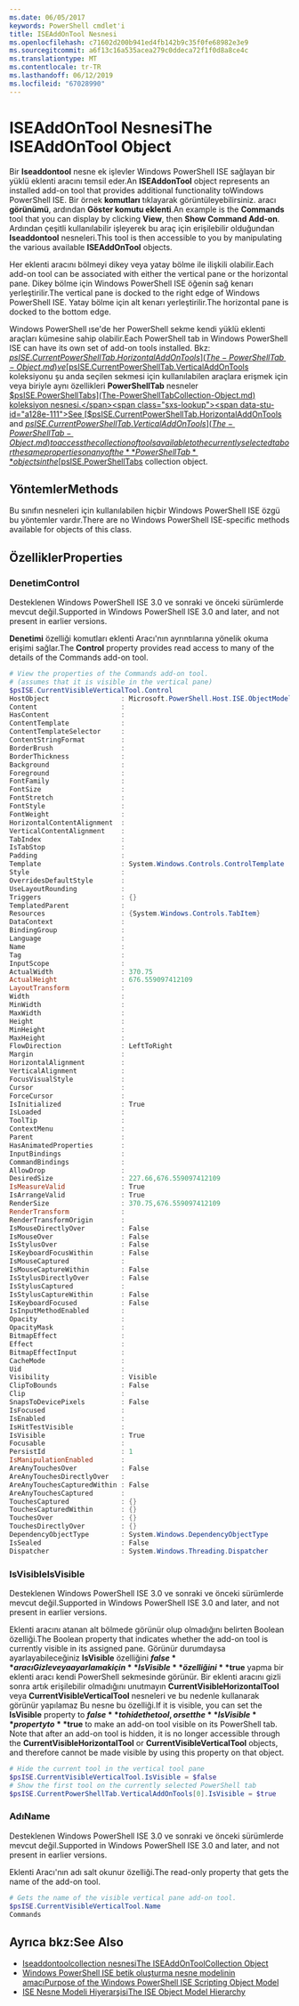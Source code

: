 ```yaml
---
ms.date: 06/05/2017
keywords: PowerShell cmdlet'i
title: ISEAddOnTool Nesnesi
ms.openlocfilehash: c71602d200b941ed4fb142b9c35f0fe68982e3e9
ms.sourcegitcommit: a6f13c16a535acea279c0ddeca72f1f0d8a8ce4c
ms.translationtype: MT
ms.contentlocale: tr-TR
ms.lasthandoff: 06/12/2019
ms.locfileid: "67028990"
---
```

# <a name="the-iseaddontool-object"></a><span data-ttu-id="a128e-103">ISEAddOnTool Nesnesi</span><span class="sxs-lookup"><span data-stu-id="a128e-103">The ISEAddOnTool Object</span></span>

<span data-ttu-id="a128e-104">Bir **Iseaddontool** nesne ek işlevler Windows PowerShell ISE sağlayan bir yüklü eklenti aracını temsil eder.</span><span class="sxs-lookup"><span data-stu-id="a128e-104">An **ISEAddonTool** object represents an installed add-on tool that provides additional functionality toWindows PowerShell ISE.</span></span> <span data-ttu-id="a128e-105">Bir örnek **komutları** tıklayarak görüntüleyebilirsiniz. aracı **görünümü**, ardından **Göster komutu eklenti**.</span><span class="sxs-lookup"><span data-stu-id="a128e-105">An example is the **Commands** tool that you can display by clicking **View**, then **Show Command Add-on**.</span></span> <span data-ttu-id="a128e-106">Ardından çeşitli kullanılabilir işleyerek bu araç için erişilebilir olduğundan **Iseaddontool** nesneleri.</span><span class="sxs-lookup"><span data-stu-id="a128e-106">This tool is then accessible to you by manipulating the various available **ISEAddOnTool** objects.</span></span>

<span data-ttu-id="a128e-107">Her eklenti aracını bölmeyi dikey veya yatay bölme ile ilişkili olabilir.</span><span class="sxs-lookup"><span data-stu-id="a128e-107">Each add-on tool can be associated with either the vertical pane or the horizontal pane.</span></span> <span data-ttu-id="a128e-108">Dikey bölme için Windows PowerShell ISE öğenin sağ kenarı yerleştirilir.</span><span class="sxs-lookup"><span data-stu-id="a128e-108">The vertical pane is docked to the right edge of Windows PowerShell ISE.</span></span> <span data-ttu-id="a128e-109">Yatay bölme için alt kenarı yerleştirilir.</span><span class="sxs-lookup"><span data-stu-id="a128e-109">The horizontal pane is docked to the bottom edge.</span></span>

<span data-ttu-id="a128e-110">Windows PowerShell ıse'de her PowerShell sekme kendi yüklü eklenti araçları kümesine sahip olabilir.</span><span class="sxs-lookup"><span data-stu-id="a128e-110">Each PowerShell tab in Windows PowerShell ISE can have its own set of add-on tools installed.</span></span> <span data-ttu-id="a128e-111">Bkz: [$psISE.CurrentPowerShellTab.HorizontalAddOnTools](The-PowerShellTab-Object.md) ve [$psISE.CurrentPowerShellTab.VerticalAddOnTools](The-PowerShellTab-Object.md) koleksiyonu şu anda seçilen sekmesi için kullanılabilen araçlara erişmek için veya biriyle aynı özellikleri **PowerShellTab** nesneler [$psISE.PowerShellTabs](The-PowerShellTabCollection-Object.md) koleksiyon nesnesi.</span><span class="sxs-lookup"><span data-stu-id="a128e-111">See [$psISE.CurrentPowerShellTab.HorizontalAddOnTools](The-PowerShellTab-Object.md) and [$psISE.CurrentPowerShellTab.VerticalAddOnTools](The-PowerShellTab-Object.md) to access the collection of tools available to the currently selected tab or the same properties on any of the **PowerShellTab** objects in the [$psISE.PowerShellTabs](The-PowerShellTabCollection-Object.md) collection object.</span></span>

## <a name="methods"></a><span data-ttu-id="a128e-112">Yöntemler</span><span class="sxs-lookup"><span data-stu-id="a128e-112">Methods</span></span>

<span data-ttu-id="a128e-113">Bu sınıfın nesneleri için kullanılabilen hiçbir Windows PowerShell ISE özgü bu yöntemler vardır.</span><span class="sxs-lookup"><span data-stu-id="a128e-113">There are no Windows PowerShell ISE-specific methods available for objects of this class.</span></span>

## <a name="properties"></a><span data-ttu-id="a128e-114">Özellikler</span><span class="sxs-lookup"><span data-stu-id="a128e-114">Properties</span></span>

### <a name="control"></a><span data-ttu-id="a128e-115">Denetim</span><span class="sxs-lookup"><span data-stu-id="a128e-115">Control</span></span>

<span data-ttu-id="a128e-116">Desteklenen Windows PowerShell ISE 3.0 ve sonraki ve önceki sürümlerde mevcut değil.</span><span class="sxs-lookup"><span data-stu-id="a128e-116">Supported in Windows PowerShell ISE 3.0 and later, and not present in earlier versions.</span></span>

<span data-ttu-id="a128e-117">**Denetimi** özelliği komutları eklenti Aracı'nın ayrıntılarına yönelik okuma erişimi sağlar.</span><span class="sxs-lookup"><span data-stu-id="a128e-117">The **Control** property provides read access to many of the details of the Commands add-on tool.</span></span>

```powershell
# View the properties of the Commands add-on tool.
# (assumes that it is visible in the vertical pane)
$psISE.CurrentVisibleVerticalTool.Control
HostObject                  : Microsoft.PowerShell.Host.ISE.ObjectModelRoot
Content                     :
HasContent                  :
ContentTemplate             :
ContentTemplateSelector     :
ContentStringFormat         :
BorderBrush                 :
BorderThickness             :
Background                  :
Foreground                  :
FontFamily                  :
FontSize                    :
FontStretch                 :
FontStyle                   :
FontWeight                  :
HorizontalContentAlignment  :
VerticalContentAlignment    :
TabIndex                    :
IsTabStop                   :
Padding                     :
Template                    : System.Windows.Controls.ControlTemplate
Style                       :
OverridesDefaultStyle       :
UseLayoutRounding           :
Triggers                    : {}
TemplatedParent             :
Resources                   : {System.Windows.Controls.TabItem}
DataContext                 :
BindingGroup                :
Language                    :
Name                        :
Tag                         :
InputScope                  :
ActualWidth                 : 370.75
ActualHeight                : 676.559097412109
LayoutTransform             :
Width                       :
MinWidth                    :
MaxWidth                    :
Height                      :
MinHeight                   :
MaxHeight                   :
FlowDirection               : LeftToRight
Margin                      :
HorizontalAlignment         :
VerticalAlignment           :
FocusVisualStyle            :
Cursor                      :
ForceCursor                 :
IsInitialized               : True
IsLoaded                    :
ToolTip                     :
ContextMenu                 :
Parent                      :
HasAnimatedProperties       :
InputBindings               :
CommandBindings             :
AllowDrop                   :
DesiredSize                 : 227.66,676.559097412109
IsMeasureValid              : True
IsArrangeValid              : True
RenderSize                  : 370.75,676.559097412109
RenderTransform             :
RenderTransformOrigin       :
IsMouseDirectlyOver         : False
IsMouseOver                 : False
IsStylusOver                : False
IsKeyboardFocusWithin       : False
IsMouseCaptured             :
IsMouseCaptureWithin        : False
IsStylusDirectlyOver        : False
IsStylusCaptured            :
IsStylusCaptureWithin       : False
IsKeyboardFocused           : False
IsInputMethodEnabled        :
Opacity                     :
OpacityMask                 :
BitmapEffect                :
Effect                      :
BitmapEffectInput           :
CacheMode                   :
Uid                         :
Visibility                  : Visible
ClipToBounds                : False
Clip                        :
SnapsToDevicePixels         : False
IsFocused                   :
IsEnabled                   :
IsHitTestVisible            :
IsVisible                   : True
Focusable                   :
PersistId                   : 1
IsManipulationEnabled       :
AreAnyTouchesOver           : False
AreAnyTouchesDirectlyOver   :
AreAnyTouchesCapturedWithin : False
AreAnyTouchesCaptured       :
TouchesCaptured             : {}
TouchesCapturedWithin       : {}
TouchesOver                 : {}
TouchesDirectlyOver         : {}
DependencyObjectType        : System.Windows.DependencyObjectType
IsSealed                    : False
Dispatcher                  : System.Windows.Threading.Dispatcher
```

### <a name="isvisible"></a><span data-ttu-id="a128e-118">IsVisible</span><span class="sxs-lookup"><span data-stu-id="a128e-118">IsVisible</span></span>

<span data-ttu-id="a128e-119">Desteklenen Windows PowerShell ISE 3.0 ve sonraki ve önceki sürümlerde mevcut değil.</span><span class="sxs-lookup"><span data-stu-id="a128e-119">Supported in Windows PowerShell ISE 3.0 and later, and not present in earlier versions.</span></span>

<span data-ttu-id="a128e-120">Eklenti aracını atanan alt bölmede görünür olup olmadığını belirten Boolean özelliği.</span><span class="sxs-lookup"><span data-stu-id="a128e-120">The Boolean property that indicates whether the add-on tool is currently visible in its assigned pane.</span></span> <span data-ttu-id="a128e-121">Görünür durumdaysa ayarlayabileceğiniz **IsVisible** özelliğini **$false** aracı Gizle veya ayarlamak için **IsVisible** özelliğini **$true** yapma bir eklenti aracı kendi PowerShell sekmesinde görünür. Bir eklenti aracını gizli sonra artık erişilebilir olmadığını unutmayın **CurrentVisibleHorizontalTool** veya **CurrentVisibleVerticalTool** nesneleri ve bu nedenle kullanarak görünür yapılamaz Bu nesne bu özelliği.</span><span class="sxs-lookup"><span data-stu-id="a128e-121">If it is visible, you can set the **IsVisible** property to **$false** to hide the tool, or set the **IsVisible** property to **$true** to make an add-on tool visible on its PowerShell tab. Note that after an add-on tool is hidden, it is no longer accessible through the **CurrentVisibleHorizontalTool** or **CurrentVisibleVerticalTool** objects, and therefore cannot be made visible by using this property on that object.</span></span>

```powershell
# Hide the current tool in the vertical tool pane
$psISE.CurrentVisibleVerticalTool.IsVisible = $false
# Show the first tool on the currently selected PowerShell tab
$psISE.CurrentPowerShellTab.VerticalAddOnTools[0].IsVisible = $true
```

### <a name="name"></a><span data-ttu-id="a128e-122">Adı</span><span class="sxs-lookup"><span data-stu-id="a128e-122">Name</span></span>

<span data-ttu-id="a128e-123">Desteklenen Windows PowerShell ISE 3.0 ve sonraki ve önceki sürümlerde mevcut değil.</span><span class="sxs-lookup"><span data-stu-id="a128e-123">Supported in Windows PowerShell ISE 3.0 and later, and not present in earlier versions.</span></span>

<span data-ttu-id="a128e-124">Eklenti Aracı'nın adı salt okunur özelliği.</span><span class="sxs-lookup"><span data-stu-id="a128e-124">The read-only property that gets the name of the add-on tool.</span></span>

```powershell
# Gets the name of the visible vertical pane add-on tool.
$psISE.CurrentVisibleVerticalTool.Name
Commands
```

## <a name="see-also"></a><span data-ttu-id="a128e-125">Ayrıca bkz:</span><span class="sxs-lookup"><span data-stu-id="a128e-125">See Also</span></span>

- [<span data-ttu-id="a128e-126">Iseaddontoolcollection nesnesi</span><span class="sxs-lookup"><span data-stu-id="a128e-126">The ISEAddOnToolCollection Object</span></span>](The-ISEAddOnToolCollection-Object.md)
- [<span data-ttu-id="a128e-127">Windows PowerShell ISE betik oluşturma nesne modelinin amacı</span><span class="sxs-lookup"><span data-stu-id="a128e-127">Purpose of the Windows PowerShell ISE Scripting Object Model</span></span>](Purpose-of-the-Windows-PowerShell-ISE-Scripting-Object-Model.md)
- [<span data-ttu-id="a128e-128">ISE Nesne Modeli Hiyerarşisi</span><span class="sxs-lookup"><span data-stu-id="a128e-128">The ISE Object Model Hierarchy</span></span>](The-ISE-Object-Model-Hierarchy.md)
